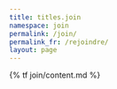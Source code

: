 ```yaml
---
title: titles.join
namespace: join
permalink: /join/
permalink_fr: /rejoindre/
layout: page
---
```


{% tf join/content.md %}

